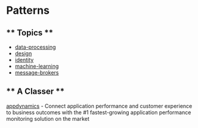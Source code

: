 # Patterns

<!-- tabs:start -->

## ** Topics **

* [data-processing](/topics/data-processing.md)
* [design](/topics/design.md)
* [identity](/topics/identity.md)
* [machine-learning](/topics/machine-learning.md)
* [message-brokers](/topics/message-brokers.md)

## ** A Classer **

[appdynamics](https://www.appdynamics.com/) - Connect application performance and customer experience to business outcomes with the #1 fastest-growing application performance monitoring solution on the market

<!-- tabs:end -->
